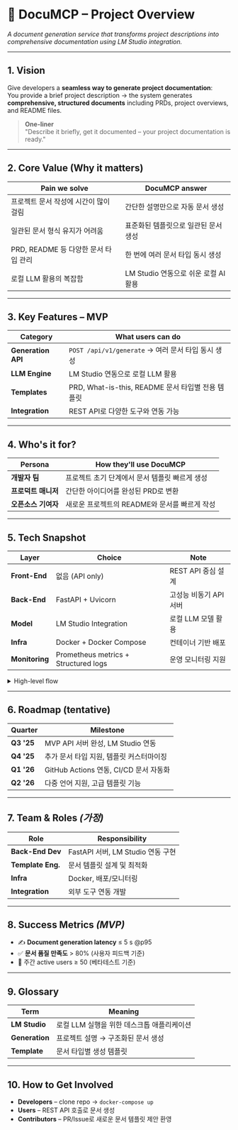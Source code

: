 # 📒 **DocuMCP** – Project Overview

_A document generation service that transforms project descriptions into comprehensive documentation using LM Studio integration._

---

## 1. Vision

Give developers a **seamless way to generate project documentation**:  
You provide a brief project description → the system generates **comprehensive, structured documents** including PRDs, project overviews, and README files.

> **One-liner**  
> "Describe it briefly, get it documented – your project documentation is ready."

---

## 2. Core Value (Why it matters)

| Pain we solve                           | DocuMCP answer                                              |
| --------------------------------------- | ----------------------------------------------------------- |
| 프로젝트 문서 작성에 시간이 많이 걸림   | 간단한 설명만으로 자동 문서 생성                            |
| 일관된 문서 형식 유지가 어려움          | 표준화된 템플릿으로 일관된 문서 생성                        |
| PRD, README 등 다양한 문서 타입 관리    | 한 번에 여러 문서 타입 동시 생성                            |
| 로컬 LLM 활용의 복잡함                  | LM Studio 연동으로 쉬운 로컬 AI 활용                        |

---

## 3. Key Features – MVP

| Category         | What users can do                                                               |
| ---------------- | ------------------------------------------------------------------------------- |
| **Generation API**| `POST /api/v1/generate` → 여러 문서 타입 동시 생성                             |
| **LLM Engine**   | LM Studio 연동으로 로컬 LLM 활용                                               |
| **Templates**    | PRD, What-is-this, README 문서 타입별 전용 템플릿                              |
| **Integration**  | REST API로 다양한 도구와 연동 가능                                             |

---

## 4. Who's it for?

| Persona             | How they'll use DocuMCP                                       |
| ------------------- | ------------------------------------------------------------- |
| **개발자 팀**       | 프로젝트 초기 단계에서 문서 템플릿 빠르게 생성                 |
| **프로덕트 매니저** | 간단한 아이디어를 완성된 PRD로 변환                           |
| **오픈소스 기여자** | 새로운 프로젝트의 README와 문서를 빠르게 작성                 |

---

## 5. Tech Snapshot

| Layer          | Choice                              | Note                               |
| -------------- | ----------------------------------- | ---------------------------------- |
| **Front-End**  | 없음 (API only)                     | REST API 중심 설계                 |
| **Back-End**   | FastAPI + Uvicorn                   | 고성능 비동기 API 서버              |
| **Model**      | LM Studio Integration                | 로컬 LLM 모델 활용                 |
| **Infra**      | Docker + Docker Compose             | 컨테이너 기반 배포                 |
| **Monitoring** | Prometheus metrics + Structured logs| 운영 모니터링 지원                 |

<details>
<summary>High-level flow</summary>

```
User → /api/v1/generate → DocuMCP(LM Studio)
                       ↘ PRD + What-is-this + README
```
</details>

---

## 6. Roadmap (tentative)

| Quarter  | Milestone                                           |
| -------- | --------------------------------------------------- |
| **Q3 '25** | MVP API 서버 완성, LM Studio 연동                  |
| **Q4 '25** | 추가 문서 타입 지원, 템플릿 커스터마이징           |
| **Q1 '26** | GitHub Actions 연동, CI/CD 문서 자동화             |
| **Q2 '26** | 다중 언어 지원, 고급 템플릿 기능                   |

---

## 7. Team & Roles _(가정)_

| Role             | Responsibility                          |
| ---------------- | -------------------------------------- |
| **Back-End Dev** | FastAPI 서버, LM Studio 연동 구현       |
| **Template Eng.**| 문서 템플릿 설계 및 최적화              |
| **Infra**        | Docker, 배포/모니터링                   |
| **Integration**  | 외부 도구 연동 개발                     |

---

## 8. Success Metrics _(MVP)_

* ✍️ **Document generation latency** ≤ 5 s @p95  
* ✅ **문서 품질 만족도** > 80% (사용자 피드백 기준)  
* 👥 주간 active users ≥ 50 (베타테스트 기준)  

---

## 9. Glossary

| Term            | Meaning                                      |
| --------------- | -------------------------------------------- |
| **LM Studio**   | 로컬 LLM 실행을 위한 데스크톱 애플리케이션    |
| **Generation**  | 프로젝트 설명 → 구조화된 문서 생성           |
| **Template**    | 문서 타입별 생성 템플릿                      |

---

## 10. How to Get Involved

* **Developers** – clone repo → `docker-compose up`  
* **Users** – REST API 호출로 문서 생성  
* **Contributors** – PR/Issue로 새로운 문서 템플릿 제안 환영  
